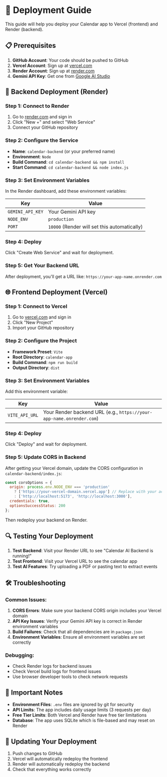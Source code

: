 # 🚀 Deployment Guide

This guide will help you deploy your Calendar app to Vercel (frontend) and Render (backend).

## 📋 Prerequisites

1. **GitHub Account**: Your code should be pushed to GitHub
2. **Vercel Account**: Sign up at [vercel.com](https://vercel.com)
3. **Render Account**: Sign up at [render.com](https://render.com)
4. **Gemini API Key**: Get one from [Google AI Studio](https://makersuite.google.com/app/apikey)

## 🔧 Backend Deployment (Render)

### Step 1: Connect to Render
1. Go to [render.com](https://render.com) and sign in
2. Click "New +" and select "Web Service"
3. Connect your GitHub repository

### Step 2: Configure the Service
- **Name**: `calendar-backend` (or your preferred name)
- **Environment**: `Node`
- **Build Command**: `cd calendar-backend && npm install`
- **Start Command**: `cd calendar-backend && node index.js`

### Step 3: Set Environment Variables
In the Render dashboard, add these environment variables:

| Key | Value |
|-----|-------|
| `GEMINI_API_KEY` | Your Gemini API key |
| `NODE_ENV` | `production` |
| `PORT` | `10000` (Render will set this automatically) |

### Step 4: Deploy
Click "Create Web Service" and wait for deployment.

### Step 5: Get Your Backend URL
After deployment, you'll get a URL like: `https://your-app-name.onrender.com`

## 🌐 Frontend Deployment (Vercel)

### Step 1: Connect to Vercel
1. Go to [vercel.com](https://vercel.com) and sign in
2. Click "New Project"
3. Import your GitHub repository

### Step 2: Configure the Project
- **Framework Preset**: `Vite`
- **Root Directory**: `calendar-app`
- **Build Command**: `npm run build`
- **Output Directory**: `dist`

### Step 3: Set Environment Variables
Add this environment variable:

| Key | Value |
|-----|-------|
| `VITE_API_URL` | Your Render backend URL (e.g., `https://your-app-name.onrender.com`) |

### Step 4: Deploy
Click "Deploy" and wait for deployment.

### Step 5: Update CORS in Backend
After getting your Vercel domain, update the CORS configuration in `calendar-backend/index.js`:

```javascript
const corsOptions = {
  origin: process.env.NODE_ENV === 'production' 
    ? ['https://your-vercel-domain.vercel.app'] // Replace with your actual domain
    : ['http://localhost:5173', 'http://localhost:3000'],
  credentials: true,
  optionsSuccessStatus: 200
};
```

Then redeploy your backend on Render.

## 🔍 Testing Your Deployment

1. **Test Backend**: Visit your Render URL to see "Calendar AI Backend is running!"
2. **Test Frontend**: Visit your Vercel URL to see the calendar app
3. **Test AI Features**: Try uploading a PDF or pasting text to extract events

## 🛠 Troubleshooting

### Common Issues:

1. **CORS Errors**: Make sure your backend CORS origin includes your Vercel domain
2. **API Key Issues**: Verify your Gemini API key is correct in Render environment variables
3. **Build Failures**: Check that all dependencies are in `package.json`
4. **Environment Variables**: Ensure all environment variables are set correctly

### Debugging:
- Check Render logs for backend issues
- Check Vercel build logs for frontend issues
- Use browser developer tools to check network requests

## 📝 Important Notes

- **Environment Files**: `.env` files are ignored by git for security
- **API Limits**: The app includes daily usage limits (3 requests per day)
- **Free Tier Limits**: Both Vercel and Render have free tier limitations
- **Database**: The app uses SQLite which is file-based and may reset on Render

## 🔄 Updating Your Deployment

1. Push changes to GitHub
2. Vercel will automatically redeploy the frontend
3. Render will automatically redeploy the backend
4. Check that everything works correctly
